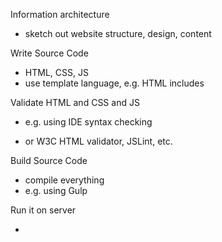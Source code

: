 Information architecture

- sketch out website structure, design, content



Write Source Code

- HTML, CSS, JS
- use template language, e.g. HTML includes



Validate HTML and CSS and JS

- e.g. using IDE syntax checking

- or W3C HTML validator, JSLint, etc.



Build Source Code

- compile everything
- e.g. using Gulp



Run it on server

- 